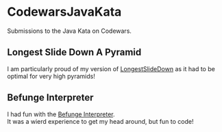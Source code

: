 # CodewarsJavaKata
Submissions to the Java Kata on Codewars.

## Longest Slide Down A Pyramid
I am particularly proud of my version of [LongestSlideDown](/src/main/java/LongestSlideDown.java)
as it had to be optimal for very high pyramids!

## Befunge Interpreter
I had fun with the [Befunge Interpreter](/src/main/java/BefungeInterpreter.java).  
It was a wierd experience to get my head around, but fun to code! 